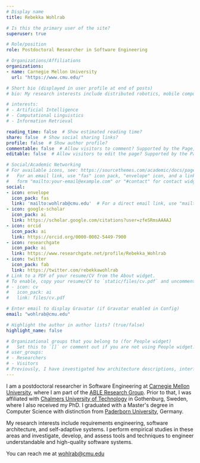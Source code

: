```yaml
---
# Display name
title: Rebekka Wohlrab

# Is this the primary user of the site?
superuser: true

# Role/position
role: Postdoctoral Researcher in Software Engineering

# Organizations/Affiliations
organizations:
- name: Carnegie Mellon University
  url: "https://www.cmu.edu/"

# Short bio (displayed in user profile at end of posts)
# bio: My research interests include distributed robotics, mobile computing and programmable matter.

# interests:
# - Artificial Intelligence
# - Computational Linguistics
# - Information Retrieval

reading_time: false  # Show estimated reading time?
share: false  # Show social sharing links?
profile: false  # Show author profile?
commentable: false  # Allow visitors to comment? Supported by the Page, Post, and Docs content types.
editable: false  # Allow visitors to edit the page? Supported by the Page, Post, and Docs content types.

# Social/Academic Networking
# For available icons, see: https://sourcethemes.com/academic/docs/page-builder/#icons
#   For an email link, use "fas" icon pack, "envelope" icon, and a link in the
#   form "mailto:your-email@example.com" or "#contact" for contact widget.
social:
- icon: envelope
  icon_pack: fas
  link: 'mailto:wohlrab@cmu.edu'  # For a direct email link, use "mailto:test@example.org".
- icon: google-scholar
  icon_pack: ai
  link: https://scholar.google.com/citations?user=zfeSRmsAAAAJ
- icon: orcid
  icon_pack: ai
  link: https://orcid.org/0000-0002-5449-7900
- icon: researchgate
  icon_pack: ai
  link: https://www.researchgate.net/profile/Rebekka_Wohlrab
- icon: twitter
  icon_pack: fab
  link: https://twitter.com/rebekkawohlrab
# Link to a PDF of your resume/CV from the About widget.
# To enable, copy your resume/CV to `static/files/cv.pdf` and uncomment the lines below.
# - icon: cv
#   icon_pack: ai
#   link: files/cv.pdf

# Enter email to display Gravatar (if Gravatar enabled in Config)
email: "wohlrab@cmu.edu"

# Highlight the author in author lists? (true/false)
highlight_name: false

# Organizational groups that you belong to (for People widget)
#   Set this to `[]` or comment out if you are not using People widget.
# user_groups:
# - Researchers
# - Visitors
# Previously, I have investigated how architecture descriptions, interfaces, and requirements information models can serve as boundary objects.
---
```


I am a postdoctoral researcher in Software Engineering at [Carnegie Mellon University](https://www.cmu.edu/), where I am part of the [ABLE Research Group](http://www.cs.cmu.edu/~able/index.html).
Prior to that, I was affiliated with [Chalmers University of Technology](https://www.chalmers.se/en/departments/cse/organisation/se/Pages/default.aspx) in Gothenburg, Sweden, where I also received my PhD. I graduated with a Master's degree in Computer Science with distinction from [Paderborn University](https://www.uni-paderborn.de/en/university/), Germany.

My research interests include requirements engineering, software architecture, and self-adaptive systems.
I perform empirical studies in these areas and investigate, develop, and assess tools and techniques to engineer understandable and high-quality software systems.

You can reach me at wohlrab@cmu.edu